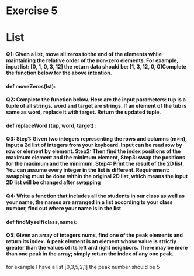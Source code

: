 # Exercise 5

# List

#### Q1: Given a list, move all zeros to the end of the elements while maintaining the relative order of the non-zero elements. For example, input list: [0, 1, 0, 3, 12] the return data should be: [1, 3, 12, 0, 0]Complete the function below for the above intention.

#### def moveZeros(lst):



#### Q2: Complete the function below. Here are the input parameters: tup is a tuple of all strings. word and target are strings. If an element of the tub is same as word, replace it with target. Return the updated tuple. 

#### def replaceWord (tup, word, target) : 





#### Q3: Step1: Given two integers representing the rows and columns (m×n), input a 2d list of integers from your keyboard. Input can be read row by row or element by element. Step2: Then find the index positions of the maximum element and the minimum element, Step3: swap the positions for the maximum and the minimum. Step4: Print the result of the 2D list. You can assume every integer in the list is different. Requirement: swapping must be done within the original 2D list, which means the input 2D list will be changed after swapping



#### Q4: Write a function that includes all the students in our class as well as your name, the names are arranged in a list according to your class number, find out where your name is in the list

#### def findMyself(class,name):



#### Q5: Given an array of integers nums, find one of the peak elements and return its index. A peak element is an element whose value is strictly greater than the values of its left and right neighbors. There may be more than one peak in the array; simply return the index of any one peak.

for example I have a list [0,3,5,2,1] the peak number should be 5
